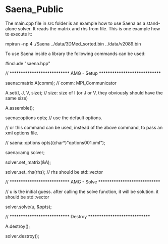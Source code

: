 # Saena_Public

The main.cpp file in src folder is an example how to use Saena as a stand-alone solver. It reads the matrix and rhs from file. This is one example how to execute it:

mpirun -np 4 ./Saena ../data/3DMed_sorted.bin ../data/v2089.bin


To use Saena inside a library the following commands can be used:

#include "saena.hpp"

// *************************** AMG - Setup ****************************

saena::matrix A(comm); // comm: MPI_Communicator

A.set(I, J, V, size); // size: size of I (or J or V, they obviously should have the same size)

A.assemble();

saena::options opts; // use the default options.

// or this command can be used, instead of the above command, to pass an xml options file.

// saena::options opts((char*)"options001.xml");

saena::amg solver;

solver.set_matrix(&A);

solver.set_rhs(rhs); // rhs should be std::vector<double>

// *************************** AMG - Solve ****************************

// u is the initial guess. after calling the solve function, it will be solution. it should be std::vector<double>
  
solver.solve(u, &opts); 

// *************************** Destroy ****************************

A.destroy();

solver.destroy();

